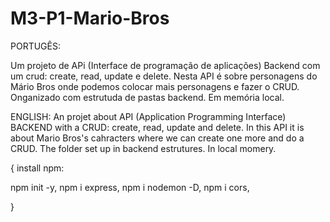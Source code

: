 # M3-P1-Mario-Bros

PORTUGÊS:

Um projeto de APi (Interface de programação de aplicações) Backend com um crud:
create, read, update e delete.
Nesta API é sobre personagens do Mário Bros onde podemos colocar mais personagens e fazer o CRUD. Onganizado com estrutuda de pastas backend.
Em memória local.

ENGLISH:
An projet about API (Application Programming Interface) BACKEND with a CRUD: create, read, update and delete.
In this API it is about Mario Bros's cahracters where we can create one more and do a CRUD. The folder set up in backend estrutures.
In local momery.

{
 install npm:

  npm init -y,
  npm i express,
  npm i nodemon -D,
  npm i cors,

}
